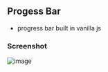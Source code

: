 ## Progess Bar
 - progress bar built in vanilla js
 
### Screenshot

![image](https://user-images.githubusercontent.com/35677839/184935457-aec7648a-3bab-491b-a59e-b2195f416eb0.png)

